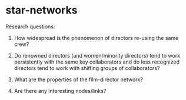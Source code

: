 # star-networks


Research questions:

1. How widespread is the phenomenon of directors re-using the same crew?

2. Do renowned directors (and women/minority directors) tend to work persistently with the same key collaborators and do less recognized directors tend to work with shifting groups of collaborators?

3. What are the properties of the film-director network? 
 
4. Are there any interesting nodes/links?
